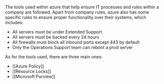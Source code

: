 The tools used within azure that help ensure IT processes and rules within a company are followed. Apart from company rules, azure also has some specific rules to ensure proper functionality over their systems, which includes:
* All servers must be under Extended Support
* All servers must be backed every 24 hours
* All firewalls must block all inbound ports except 443 by default
* Only the Operations Support team can reboot a prod server

As for the tools used, there are three main ones:
* [[Azure Policy]]
* [[Resource Locks]]
* [[Microsoft Purview]]

